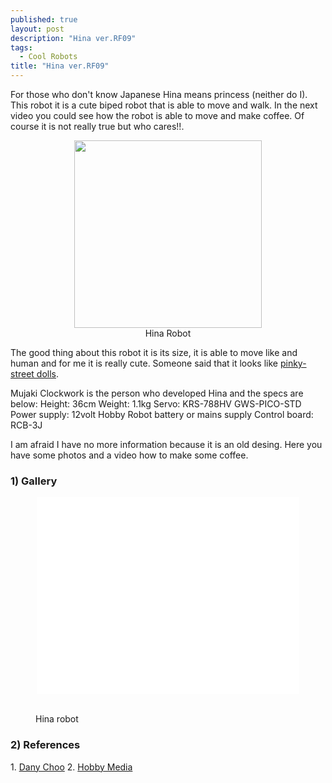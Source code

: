 ```yaml
---
published: true
layout: post
description: "Hina ver.RF09"
tags: 
  - Cool Robots
title: "Hina ver.RF09"
---
```



For those who don't know Japanese Hina means princess (neither do I). This robot it is a cute biped robot that is able to move and walk. In the next video you could see how the robot is able to move and make coffee. Of course it is not really true but who cares!!.

<center><figure><a href="/images/hina00.png"><img src="/images/hina00.png" width="300" height="300"></a><figcaption>Hina Robot</figcaption></figure></center>

<!-- more -->


The good thing about this robot it is its size, it is able to move like and human and for me it is really cute. Someone said that it looks like <a href="http://www.pinky-street.com/index.php?page=mayura_album1&amp;img=1" target="_blank">pinky-street dolls</a>.

Mujaki Clockwork is the person who developed Hina and the specs are below:
Height: 36cm
Weight: 1.1kg
Servo: KRS-788HV GWS-PICO-STD
Power supply: 12volt Hobby Robot battery or mains supply
Control board: RCB-3J

I am afraid I have no more information because it is an old desing. Here you have some photos and a video how to make some coffee.
<h3>1) Gallery</h3>
<center><iframe src="//www.youtube.com/embed/PYRqOfGenk8" width="420" height="315" frameborder="0" allowfullscreen="allowfullscreen"></iframe></center>

<figure class="third">
	<a href="/images/hina01.jpg"><img src="/images/hina01.jpg" alt=""></a>
	<a href="/images/hina02.jpg"><img src="/images/hina02.jpg" alt=""></a>
	<a href="/images/hina03.jpg"><img src="/images/hina03.jpg" alt=""></a>
	<a href="/images/hina04.jpg"><img src="/images/hina04.jpg" alt=""></a>
	<a href="/images/hina05.jpg"><img src="/images/hina05.jpg" alt=""></a>
	<a href="/images/hina06.jpg"><img src="/images/hina06.jpg" alt=""></a>
	<a href="/images/hina07.jpg"><img src="/images/hina07.jpg" alt=""></a>
	<a href="/images/hina08.jpg"><img src="/images/hina08.jpg" alt=""></a>
	<a href="/images/hina09.jpg"><img src="/images/hina09.jpg" alt=""></a>
	<a href="/images/hina10.jpg"><img src="/images/hina10.jpg" alt=""></a>
	<a href="/images/hina11.jpg"><img src="/images/hina11.jpg" alt=""></a>
	<a href="/images/hina12.jpg"><img src="/images/hina12.jpg" alt=""></a>
	<a href="/images/hina13.jpg"><img src="/images/hina13.jpg" alt=""></a>
	<a href="/images/hina14.jpg"><img src="/images/hina14.jpg" alt=""></a>
	<a href="/images/hina15.jpg"><img src="/images/hina15.jpg" alt=""></a>
	<a href="/images/hina16.jpg"><img src="/images/hina16.jpg" alt=""></a>
	<figcaption>Hina robot</figcaption>
</figure>

<h3>2) References</h3>
1. <a title="Dany Choo" href="http://www.dannychoo.com/en/post/20475/Hina+Robot.html " target="_blank">Dany Choo</a>
2. <a title="Hobby Media" href="http://www.hobbymedia.it/14415/hina-il-robot-giapponese-che-prepara-il-caffe" target="_blank">Hobby Media</a>
